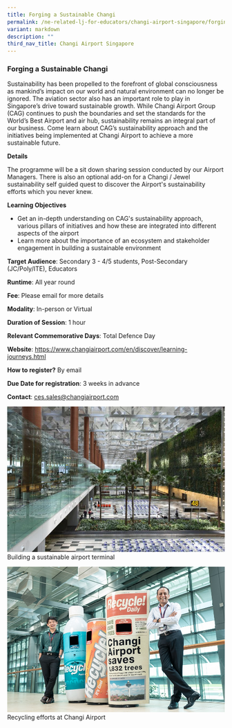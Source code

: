 ```yaml
---
title: Forging a Sustainable Changi
permalink: /ne-related-lj-for-educators/changi-airport-singapore/forging-a-sustainable-changi/
variant: markdown
description: ""
third_nav_title: Changi Airport Singapore
---
```

### Forging a Sustainable Changi

Sustainability has been propelled to the forefront of global consciousness as mankind’s impact on our world and natural environment can no longer be ignored. The aviation sector also has an important role to play in Singapore’s drive toward sustainable growth. 
While Changi Airport Group (CAG) continues to push the boundaries and set the standards for the World’s Best Airport and air hub, sustainability remains an integral part of our business. Come learn about CAG’s sustainability approach and the initiatives being implemented at Changi Airport to achieve a more sustainable future.

**Details**

The programme will be a sit down sharing session conducted by our Airport Managers.
There is also an optional add-on for a Changi / Jewel sustainability self guided quest to discover the Airport's sustainability efforts which you never knew. 

**Learning Objectives**

* Get an in-depth understanding on CAG's sustainability approach, various pillars of initiatives and how these are integrated into different aspects of the airport
* Learn more about the importance of an ecosystem and stakeholder engagement in building a sustainable environment

**Target Audience**: Secondary 3 - 4/5 students, Post-Secondary (JC/Poly/ITE), Educators

**Runtime**: All year round

**Fee**: Please email for more details

**Modality**: In-person or Virtual

**Duration of Session**: 1 hour

**Relevant Commemorative Days**:  Total Defence Day

**Website**: https://www.changiairport.com/en/discover/learning-journeys.html

**How to register?** By email

**Due Date for registration**: 3 weeks in advance

**Contact**: ces.sales@changiairport.com

![](/images/9__Forging_a_Sustainable_Changi_1.jpg)   Building a sustainable airport terminal

![](/images/9__Forging_a_Sustainable_Changi_2.jpg)   Recycling efforts at Changi Airport